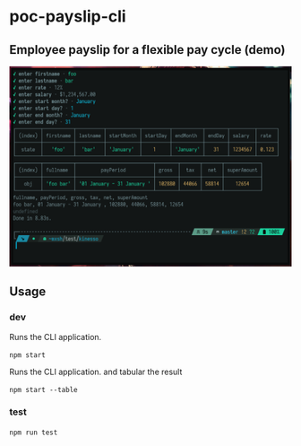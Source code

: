 # poc-payslip-cli
## Employee payslip for a flexible pay cycle (demo)

<p align="center">
  <img src="./2022-07-25-151110_1233x874_scrot.png">
</p>

## Usage

### **dev**

Runs the CLI application.

`npm start`

Runs the CLI application. and tabular the result

`npm start --table`

### **test**

`npm run test`

